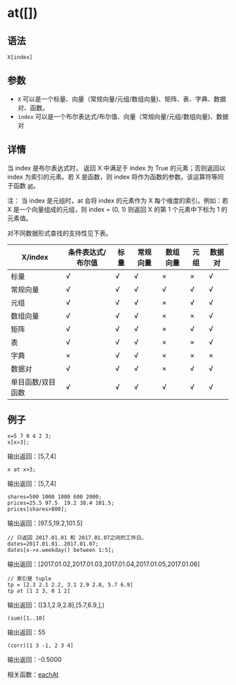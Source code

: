 # at([])

## 语法

`X[index]`

## 参数

* `X` 可以是一个标量、向量（常规向量/元组/数组向量)、矩阵、表、字典、数据对、函数。
* `index` 可以是一个布尔表达式/布尔值、向量（常规向量/元组/数组向量)、数据对

## 详情

当 index 是布尔表达式时， 返回 X 中满足于 index 为 True 的元素；否则返回以 index 为索引的元素。若 X
是函数，则 index 将作为函数的参数。该运算符等同于函数 [at](../../funcs/a/at.md)。

注： 当 index 是元组时，at 会将 index 的元素作为 X 每个维度的索引。例如：若 X 是一个向量组成的元组，则
index = (0, 1) 则返回 X 的第 1 个元素中下标为 1 的元素值。

对不同数据形式查找的支持性见下表。

| X/index | 条件表达式/布尔值 | 标量 | 常规向量 | 数组向量 | 元组 | 数据对 |
| --- | --- | --- | --- | --- | --- | --- |
| 标量 | √ | √ | √ | × | × | √ |
| 常规向量 | √ | √ | √ | √ | √ | √ |
| 元组 | √ | √ | √ | × | √ | √ |
| 数组向量 | √ | √ | √ | × | × | √ |
| 矩阵 | √ | √ | √ | × | √ | √ |
| 表 | √ | √ | √ | × | × | √ |
| 字典 | × | √ | √ | × | × | × |
| 数据对 | √ | √ | √ | × | √ | √ |
| 单目函数/双目函数 | √ | √ | √ | √ | √ | √ |

## 例子

```
x=5 7 0 4 2 3;
x[x>3];
```

输出返回：[5,7,4]

```
x at x>3;
```

输出返回：[5,7,4]

```
shares=500 1000 1000 600 2000;
prices=25.5 97.5  19.2 38.4 101.5;
prices[shares>800];
```

输出返回：[97.5,19.2,101.5]

```
// 只返回 2017.01.01 和 2017.01.07之间的工作日。
dates=2017.01.01..2017.01.07;
dates[x->x.weekday() between 1:5];
```

输出返回：[2017.01.02,2017.01.03,2017.01.04,2017.01.05,2017.01.06]

```
// 索引是 tuple
tp = [2.3 2.1 2.2, 3.1 2.9 2.8, 5.7 6.9]
tp at [1 2 3, 0 1 2]
```

输出返回：([3.1,2.9,2.8],[5.7,6.9,],)

```
(sum)[1..10]
```

输出返回：55

```
(corr)[1 3 -1, 2 3 4]
```

输出返回：-0.5000

相关函数：[eachAt](eachAt.md)

